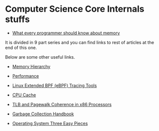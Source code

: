 # Computer Science Core Internals stuffs


* [What every programmer should know about memory](https://lwn.net/Articles/250967/)

It is divided in 9 part series and you can find links to rest of articles at the end of this one.

Below are some other useful links.

* [Memory Hierarchy](https://en.wikipedia.org/wiki/Memory_hierarchy)

* [Performance](http://www.brendangregg.com/perf.html)

* [Linux Extended BPF (eBPF) Tracing Tools](http://www.brendangregg.com/ebpf.html)

* [CPU Cache](http://paul.bone.id.au/2019/05/01/cpu-cache/)

* [TLB and Pagewalk Coherence in x86 Processors](http://blog.stuffedcow.net/2015/08/pagewalk-coherence/)

* [Garbage Collection Handbook](http://gchandbook.org/)

* [Operating System Three Easy Pieces](http://pages.cs.wisc.edu/~remzi/OSTEP/)

